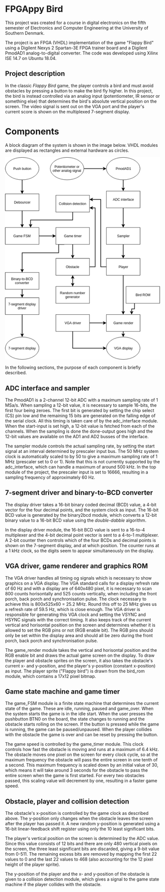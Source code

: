 # FPGAppy Bird
This project was created for a course in digital electronics on the fifth semester
of Electronics and Computer Engineering at the University of Southern Denmark.

The project is an FPGA (VHDL) implementation of the game "Flappy Bird" using a Digilent
Nexys 2 Spartan-3E FPGA trainer board and a Digilent PmodAD1 analog-to-digital converter.
The code was developed using Xilinx ISE 14.7 on Ubuntu 18.04.

## Project description
In the classic *Flappy Bird* game, the player controls a bird and must avoid obstacles
by pressing a button to make the bird fly higher. In this project, the bird is instead
controlled via an analog input (potentiometer, IR sensor or something else) that determines
the bird's absolute vertical position on the screen. The video signal is sent out on the
VGA port and the player's current score is shown on the multiplexed 7-segment display.

# Components
A block diagram of the system is shown in the image below. VHDL modules are displayed as
rectangles and external hardware as circles.

![Block diagram](img/block_diagram.png)

In the following sections, the purpose of each component is briefly described.

## ADC interface and sampler
The PmodAD1 is a 2-channel 12-bit ADC with a maximum sampling rate of 1 MSa/s. When sampling a 12-bit
value, it is necessary to sample 16-bits, the first four being zeroes. The first bit is generated
by setting the chip select (CS) pin low and the remaining 15 bits are generated on the falling edge
of the serial clock. All this timing is taken care of by the adc_interface module. When the
start-input is set high, a 12-bit value is fetched from each of the channels. When the sampling is done
the done-output goes high and the 12-bit values are available on the AD1 and AD2 busses of the interface.

The sampler module controls the actual sampling rate, by setting the start signal at an interval determined
by prescaler input bus. The 50 MHz system clock is automatically scaled to by 50 to give a maximum
sampling rate of 1 MHz (prescaler set to 0 or 1). Note that this is not currently supported by the
adc_interface, which can handle a maximum of around 500 kHz. In the top module of the project, the prescaler
input is set to 16666, resulting in a sampling frequency of approximately 60 Hz.

## 7-segment driver and binary-to-BCD converter
The display driver takes a 16-bit binary coded decimal (BCD) value, a 4-bit vector for the four decimal points, and the system clock
as input. The 16-bit BCD value is generated by the binary2bcd module, which converts a 12-bit binary value to
a 16-bit BCD value using the *double-dabble* algorithm.

In the display driver module, the 16-bit BCD value is sent to a 16-to-4 multiplexer and the 4-bit decimal point vector is sent
to a 4-to-1 multiplexer. A 2-bit counter then controls which of the four BCDs and decimal points is shown on the 7-segment display,
and at which position. The counter runs at a 1 kHz clock, so the digits seem to appear simultaneously on the display.

## VGA driver, game renderer and graphics ROM
The VGA driver handles all timing og signals which is necessary to show graphics on a VGA display. The VGA standard
calls for a display refresh rate of 60 Hz and with a display are of 640x480 pixel, it is necessary to scan 800 counts
horisontally and 525 counts vertically, when including the front porch, back porch and synchronisation pulse.
The clock necessary to achieve this is 800x525x60 = 25.2 MHz. Round this off to 25 MHz gives us a refresh rate of
59.5 Hz, which is close enough. The VGA driver is responsible for generating this VGA clock and setting the 
VSYNC and HSYNC signals with the correct timing. It also keeps track of the current vertical and horisontal position
on the screen and determines whether it is allowed to set the RGB pins or not (RGB enable bit). The RGB pins should
only be set within the display area and should all be zero during the front porch, back porch and synchronisation pulse.

The game_render module takes the vertical and horisontal position and the RGB enable bit and draws the actual
game screen on the display. To draw the player and obstacle sprites on the screen, it also takes
the obstacle's current x- and y-position, and the player's y-position (constant x-position) as input.
The player sprite ("Flappy bird") is drawn from the bird_rom module, which contains a 17x12 pixel bitmap.

## Game state machine and game timer
The game_FSM module is a finite state machine that determines the current state of the game.
These are idle, running, paused and game_over. When the system starts the game is in the idle start.
When the user presses the pushbutton BTN0 on the board, the state changes to running and the obstacle
starts rolling on the screen. If the button is pressed while the game is running, the game can be
paused/unpaused. When the player collides with the obstacle the game is over and can be reset by
pressing the button.

The game speed is controlled by the game_timer module. This clock controls how fast the obstacle is moving
and runs at a maximum of 6.4 kHz. The obstacle moves one pixel on the screen for every clock cycle, so
at the maximum frequency the obstacle will pass the entire screen in one tenth of a second. This maximum
frequency is scaled down by an initial value of 30, which means it will take around 3 seconds for the
obstacle to pass the entire screen when the game is first started. For every two obstacles passed,
this scaling value will decrement by one, resulting in a faster game speed.

## Obstacle, player and collision detection
The obstacle's x-position is controlled by the game clock as described above. The y-position only
changes when the obstacle leaves the screen after the player has passed it. A new random y-position
is generated using a 16-bit linear-feedback shift register using only the 10 least significant
bits.

The player's vertical position on the screen is determined by the ADC value. Since this value consists
of 12 bits and there are only 480 vertical pixels on the screen, the three least significant bits
are discarded, giving a 9-bit value from 0-511. The remaining excess bits are removed by mapping the
first 22 values to 0 and the last 22 values to 468 (also accounting for the 12 pixel height of the
player sprite).

The y-position of the player and the x- and y-position of the obstacle is given to a collision
detection module, which gives a signal to the game state machine if the player collides with
the obstacle.